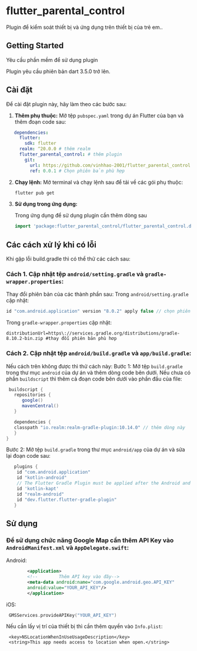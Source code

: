 # flutter_parental_control

Plugin để kiểm soát thiết bị và ứng dụng trên thiết bị của trẻ em..

## Getting Started
Yêu cầu phần mềm để sử dụng plugin

Plugin yêu cầu phiên bản dart 3.5.0 trở lên.

## Cài đặt

Để cài đặt plugin này, hãy làm theo các bước sau:

1. **Thêm phụ thuộc:**
   Mở tệp `pubspec.yaml` trong dự án Flutter của bạn và thêm đoạn code sau:
```yaml
   dependencies:
     flutter:
       sdk: flutter
     realm: ^20.0.0 # thêm realm
     flutter_parental_control: # thêm plugin
       git:
         url: https://github.com/vinhhao-2001/flutter_parental_control.git
         ref: 0.0.1 # Chọn phiên bản phù hợp
```
2. **Chạy lệnh:** 
    Mở terminal và chạy lệnh sau để tải về các gói phụ thuộc:
    ```bash
    flutter pub get
   ```
3. **Sử dụng trong ứng dụng:**

    Trong ứng dụng để sử dụng plugin cần thêm dòng sau
    ```dart
   import 'package:flutter_parental_control/flutter_parental_control.dart';
   ```
## Các cách xử lý khi có lỗi
Khi gặp lỗi build.gradle thì có thể thử các cách sau:
### Cách 1. **Cập nhật tệp `android/setting.gradle` và `gradle-wrapper.properties`:**

   Thay đổi phiên bản của các thành phần sau:
   Trong `android/setting.gradle` cập nhật:
   ```groovy
   id "com.android.application" version "8.0.2" apply false // chọn phiên bản phù hợp
   ```
   Trong `gradle-wrapper.properties` cập nhật:
   ```properties
   distributionUrl=https\://services.gradle.org/distributions/gradle-8.10.2-bin.zip #thay đổi phiên bản phù hơp
   ```
   
### Cách 2. **Cập nhật tệp `android/build.gradle` và `app/build.gradle`:**
   Nếu cách trên không được thì thử cách này:
Bước 1:
   Mở tệp `build.gradle` trong thư mục `android` của dự án và thêm dòng code bên dưới.
   Nếu chưa có phần `buildscript` thì thêm cả đoạn code bên dưới vào phần đầu của file:
   ```groovy
    buildscript {
      repositories {
         google()
         mavenCentral()
      }

      dependencies {
      classpath "io.realm:realm-gradle-plugin:10.14.0" // thêm dòng này
      }
   }
   ```
Bước 2:
Mở tệp `build.gradle` trong thư mục `android/app` của dự án và sửa lại đoạn code sau:
```groovy
   plugins {
    id "com.android.application"
    id "kotlin-android"
    // The Flutter Gradle Plugin must be applied after the Android and Kotlin Gradle plugins.
    id 'kotlin-kapt'
    id "realm-android"
    id "dev.flutter.flutter-gradle-plugin"
   }
```
   
## Sử dụng

### Để sử dụng chức năng Google Map cần thêm API Key vào `AndroidManifest.xml` và `AppDelegate.swift`:
Android:
```xml
        <application>
        <!--        Thêm API key vào đây-->
        <meta-data android:name="com.google.android.geo.API_KEY"
        android:value="YOUR_API_KEY"/>
        </application>
```
iOS:
   ```swift
    GMSServices.provideAPIKey("YOUR_API_KEY")
   ```
Nếu cần lấy vị trí của thiết bị thì cần thêm quyền vào `Info.plist`:
   ```text
    <key>NSLocationWhenInUseUsageDescription</key>
    <string>This app needs access to location when open.</string>
   ```

